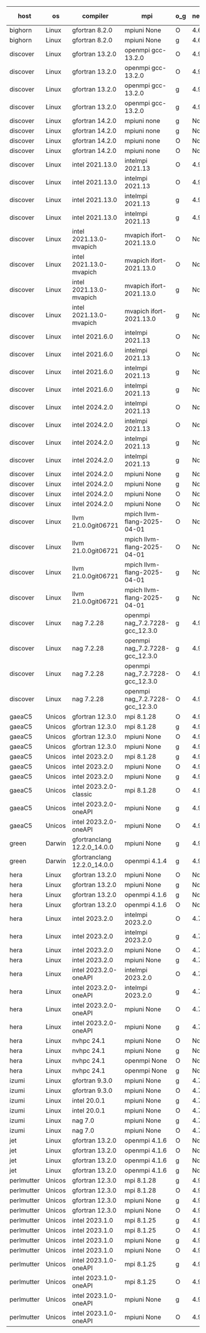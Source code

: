 

| host     | os       | compiler                              | mpi                      | o_g        | netcdf        | build       | u_pass          | u_fail          | s_pass            | s_fail            | e_pass             | e_fail             | nuopc_pass       | nuopc_fail       | artifacts link          |
|----------|----------|---------------------------------------|--------------------------|------------|---------------|-------------|-----------------|-----------------|-------------------|-------------------|--------------------|--------------------|------------------|------------------|-------------------------|
| bighorn | Linux | gfortran 8.2.0 | mpiuni None  | O | 4.6.1  | PASS | 12535 | 0 | 9 | 0 | 42 | 0 | None | None | <a href="https://github.com/esmf-org/esmf-test-artifacts/tree/d58eb1d601596ddedde1b15927f2142bd77d82bc/develop/gfortran/8.2.0/O/mpiuni/None" target="_blank">d58eb1d</a> | 
| bighorn | Linux | gfortran 8.2.0 | mpiuni None  | g | 4.6.1  | PASS | None | None | None | None | None | None | None | None | <a href="https://github.com/esmf-org/esmf-test-artifacts/tree/8641c4246e9966aa1c7b40d66aa8e356eee958ab/develop/gfortran/8.2.0/g/mpiuni/None" target="_blank">8641c42</a> | 
| discover | Linux | gfortran 13.2.0 | openmpi gcc-13.2.0  | O | 4.9.2  | PASS | 14204 | 0 | 51 | 0 | 80 | 0 | 57 | 0 | <a href="https://github.com/esmf-org/esmf-test-artifacts/tree/cfc830599274466d8f71aa58596d44cee10c7122/develop/gfortran/13.2.0/O/openmpi/gcc-13.2.0" target="_blank">cfc8305</a> | 
| discover | Linux | gfortran 13.2.0 | openmpi gcc-13.2.0  | O | 4.9.2  | PASS | None | None | None | None | None | None | None | None | <a href="https://github.com/esmf-org/esmf-test-artifacts/tree/a4af26a932d04bd2f54e9448bfd7fc6aff2d3b8a/develop/gfortran/13.2.0/O/openmpi/gcc-13.2.0" target="_blank">a4af26a</a> | 
| discover | Linux | gfortran 13.2.0 | openmpi gcc-13.2.0  | g | 4.9.2  | PASS | 14204 | 0 | 51 | 0 | 80 | 0 | 57 | 0 | <a href="https://github.com/esmf-org/esmf-test-artifacts/tree/7e2ad6e5bc38682172cf958466b219a91fd32b8b/develop/gfortran/13.2.0/g/openmpi/gcc-13.2.0" target="_blank">7e2ad6e</a> | 
| discover | Linux | gfortran 13.2.0 | openmpi gcc-13.2.0  | g | 4.9.2  | PASS | None | None | None | None | None | None | None | None | <a href="https://github.com/esmf-org/esmf-test-artifacts/tree/a768d1f53a2d337aa75795291e192201bd408817/develop/gfortran/13.2.0/g/openmpi/gcc-13.2.0" target="_blank">a768d1f</a> | 
| discover | Linux | gfortran 14.2.0 | mpiuni none  | g | None  | PASS | 12535 | 0 | 9 | 0 | 42 | 0 | None | None | <a href="https://github.com/esmf-org/esmf-test-artifacts/tree/3f679dc241fcdac6b639d36ff65d41ffe5ae17f7/develop/gfortran/14.2.0/g/mpiuni/none" target="_blank">3f679dc</a> | 
| discover | Linux | gfortran 14.2.0 | mpiuni none  | g | None  | PASS | None | None | None | None | None | None | None | None | <a href="https://github.com/esmf-org/esmf-test-artifacts/tree/32e6f0605362e980ce10cb9aa9c8451a5a23a796/develop/gfortran/14.2.0/g/mpiuni/none" target="_blank">32e6f06</a> | 
| discover | Linux | gfortran 14.2.0 | mpiuni none  | O | None  | PASS | 12535 | 0 | 9 | 0 | 42 | 0 | None | None | <a href="https://github.com/esmf-org/esmf-test-artifacts/tree/de26fe56ba6ea2e3a47aa2e3dfd632f590b47448/develop/gfortran/14.2.0/O/mpiuni/none" target="_blank">de26fe5</a> | 
| discover | Linux | gfortran 14.2.0 | mpiuni none  | O | None  | PASS | None | None | None | None | None | None | None | None | <a href="https://github.com/esmf-org/esmf-test-artifacts/tree/226d38a71473dac5b073b77f9a9793e5674e7ff9/develop/gfortran/14.2.0/O/mpiuni/none" target="_blank">226d38a</a> | 
| discover | Linux | intel 2021.13.0 | intelmpi 2021.13  | O | 4.9.2  | PASS | 14204 | 0 | 51 | 0 | 80 | 0 | 57 | 0 | <a href="https://github.com/esmf-org/esmf-test-artifacts/tree/8766481c0597f051f69857dd9e23657a719b7a54/develop/intel/2021.13.0/O/intelmpi/2021.13" target="_blank">8766481</a> | 
| discover | Linux | intel 2021.13.0 | intelmpi 2021.13  | O | 4.9.2  | PASS | 14204 | 0 | 51 | 0 | 80 | 0 | 57 | 0 | <a href="https://github.com/esmf-org/esmf-test-artifacts/tree/d058dd19c1fa8263931d9389c267d5f5fdce8b29/develop/intel/2021.13.0/O/intelmpi/2021.13" target="_blank">d058dd1</a> | 
| discover | Linux | intel 2021.13.0 | intelmpi 2021.13  | g | 4.9.2  | PASS | 14204 | 0 | 51 | 0 | 80 | 0 | 57 | 0 | <a href="https://github.com/esmf-org/esmf-test-artifacts/tree/d4d63ea5fb4e402dc503676c24047e591179bec2/develop/intel/2021.13.0/g/intelmpi/2021.13" target="_blank">d4d63ea</a> | 
| discover | Linux | intel 2021.13.0 | intelmpi 2021.13  | g | 4.9.2  | PASS | 14204 | 0 | 51 | 0 | 80 | 0 | 57 | 0 | <a href="https://github.com/esmf-org/esmf-test-artifacts/tree/23afb779165058458110639d9e16b2caf17fef97/develop/intel/2021.13.0/g/intelmpi/2021.13" target="_blank">23afb77</a> | 
| discover | Linux | intel 2021.13.0-mvapich | mvapich ifort-2021.13.0  | O | None  | PASS | 14204 | 0 | 51 | 0 | 80 | 0 | 57 | 0 | <a href="https://github.com/esmf-org/esmf-test-artifacts/tree/6b474d76f68bfdb46b28e3be95c3f1b4a6fc3381/develop/intel/2021.13.0-mvapich/O/mvapich/ifort-2021.13.0" target="_blank">6b474d7</a> | 
| discover | Linux | intel 2021.13.0-mvapich | mvapich ifort-2021.13.0  | O | None  | PASS | None | None | None | None | None | None | None | None | <a href="https://github.com/esmf-org/esmf-test-artifacts/tree/44597fea71dfeaa8a9a3272e8657a6374d4a7ec1/develop/intel/2021.13.0-mvapich/O/mvapich/ifort-2021.13.0" target="_blank">44597fe</a> | 
| discover | Linux | intel 2021.13.0-mvapich | mvapich ifort-2021.13.0  | g | None  | PASS | 14204 | 0 | 51 | 0 | 80 | 0 | 57 | 0 | <a href="https://github.com/esmf-org/esmf-test-artifacts/tree/819132e2a40bb18432805d89cb5ae094e9f71b46/develop/intel/2021.13.0-mvapich/g/mvapich/ifort-2021.13.0" target="_blank">819132e</a> | 
| discover | Linux | intel 2021.13.0-mvapich | mvapich ifort-2021.13.0  | g | None  | PASS | None | None | None | None | None | None | None | None | <a href="https://github.com/esmf-org/esmf-test-artifacts/tree/af52ff6104ba16bc93c6b06b8bab9b850a4228b9/develop/intel/2021.13.0-mvapich/g/mvapich/ifort-2021.13.0" target="_blank">af52ff6</a> | 
| discover | Linux | intel 2021.6.0 | intelmpi 2021.13  | O | None  | PASS | 14204 | 0 | 51 | 0 | 80 | 0 | 57 | 0 | <a href="https://github.com/esmf-org/esmf-test-artifacts/tree/f5ae4b64de06e460e6ac895c35a1460afc132888/develop/intel/2021.6.0/O/intelmpi/2021.13" target="_blank">f5ae4b6</a> | 
| discover | Linux | intel 2021.6.0 | intelmpi 2021.13  | O | None  | PASS | 14204 | 0 | 51 | 0 | 80 | 0 | 57 | 0 | <a href="https://github.com/esmf-org/esmf-test-artifacts/tree/73fad4e426ee7e296cc73f5c671614d2626263d7/develop/intel/2021.6.0/O/intelmpi/2021.13" target="_blank">73fad4e</a> | 
| discover | Linux | intel 2021.6.0 | intelmpi 2021.13  | g | None  | PASS | 14204 | 0 | 51 | 0 | 80 | 0 | 57 | 0 | <a href="https://github.com/esmf-org/esmf-test-artifacts/tree/f28f3b01a3307ed88d1befebde0455187e528542/develop/intel/2021.6.0/g/intelmpi/2021.13" target="_blank">f28f3b0</a> | 
| discover | Linux | intel 2021.6.0 | intelmpi 2021.13  | g | None  | PASS | 14204 | 0 | 51 | 0 | 80 | 0 | 57 | 0 | <a href="https://github.com/esmf-org/esmf-test-artifacts/tree/8b93c1391ddf7b7d34cf1da3dca5dbe94137e75b/develop/intel/2021.6.0/g/intelmpi/2021.13" target="_blank">8b93c13</a> | 
| discover | Linux | intel 2024.2.0 | intelmpi 2021.13  | O | None  | PASS | 14204 | 0 | 51 | 0 | 80 | 0 | 57 | 0 | <a href="https://github.com/esmf-org/esmf-test-artifacts/tree/45eaf05ec4e08687876bbac92610126d337b101b/develop/intel/2024.2.0/O/intelmpi/2021.13" target="_blank">45eaf05</a> | 
| discover | Linux | intel 2024.2.0 | intelmpi 2021.13  | O | None  | PASS | None | None | None | None | None | None | None | None | <a href="https://github.com/esmf-org/esmf-test-artifacts/tree/bf7908ac5cf2142144d8a46df4eaee87cc3dbd20/develop/intel/2024.2.0/O/intelmpi/2021.13" target="_blank">bf7908a</a> | 
| discover | Linux | intel 2024.2.0 | intelmpi 2021.13  | g | None  | PASS | 14203 | 1 | 51 | 0 | 80 | 0 | 57 | 0 | <a href="https://github.com/esmf-org/esmf-test-artifacts/tree/fbee39c33a502447c228c383a6bcda59f3455e59/develop/intel/2024.2.0/g/intelmpi/2021.13" target="_blank">fbee39c</a> | 
| discover | Linux | intel 2024.2.0 | intelmpi 2021.13  | g | None  | PASS | None | None | None | None | None | None | None | None | <a href="https://github.com/esmf-org/esmf-test-artifacts/tree/7230272f1c5587e2861183cf5b7b14fe2c648ab0/develop/intel/2024.2.0/g/intelmpi/2021.13" target="_blank">7230272</a> | 
| discover | Linux | intel 2024.2.0 | mpiuni None  | g | None  | PASS | 12534 | 1 | 9 | 0 | 42 | 0 | None | None | <a href="https://github.com/esmf-org/esmf-test-artifacts/tree/81fb78ca2d02c528ba2b03dc152c3db8a3d2e3be/develop/intel/2024.2.0/g/mpiuni/None" target="_blank">81fb78c</a> | 
| discover | Linux | intel 2024.2.0 | mpiuni None  | g | None  | PASS | None | None | None | None | None | None | None | None | <a href="https://github.com/esmf-org/esmf-test-artifacts/tree/bdcbb605f85428813d3c8c4b96fc748bc4db04fb/develop/intel/2024.2.0/g/mpiuni/None" target="_blank">bdcbb60</a> | 
| discover | Linux | intel 2024.2.0 | mpiuni None  | O | None  | PASS | 12535 | 0 | 9 | 0 | 42 | 0 | None | None | <a href="https://github.com/esmf-org/esmf-test-artifacts/tree/5db659014b159e31b5f3dae8d6a232624bddec7d/develop/intel/2024.2.0/O/mpiuni/None" target="_blank">5db6590</a> | 
| discover | Linux | intel 2024.2.0 | mpiuni None  | O | None  | PASS | None | None | None | None | None | None | None | None | <a href="https://github.com/esmf-org/esmf-test-artifacts/tree/e579910a4f7afccfde14fdc17b45d8dadaf3e996/develop/intel/2024.2.0/O/mpiuni/None" target="_blank">e579910</a> | 
| discover | Linux | llvm 21.0.0git06721 | mpich llvm-flang-2025-04-01  | O | None  | PASS | 14191 | 13 | 18 | 33 | 76 | 4 | 0 | 57 | <a href="https://github.com/esmf-org/esmf-test-artifacts/tree/4d9d39cd4b5347a472a495068399861842d8222b/develop/llvm/21.0.0git06721/O/mpich/llvm-flang-2025-04-01" target="_blank">4d9d39c</a> | 
| discover | Linux | llvm 21.0.0git06721 | mpich llvm-flang-2025-04-01  | O | None  | PASS | None | None | None | None | None | None | None | None | <a href="https://github.com/esmf-org/esmf-test-artifacts/tree/05ce68fc711bcc497959f87d9af3cf51236d04df/develop/llvm/21.0.0git06721/O/mpich/llvm-flang-2025-04-01" target="_blank">05ce68f</a> | 
| discover | Linux | llvm 21.0.0git06721 | mpich llvm-flang-2025-04-01  | g | None  | PASS | 14191 | 13 | 18 | 33 | 76 | 4 | 0 | 57 | <a href="https://github.com/esmf-org/esmf-test-artifacts/tree/b80b1a1f4726d0be09a4e0bcafe0da7b7cadeb18/develop/llvm/21.0.0git06721/g/mpich/llvm-flang-2025-04-01" target="_blank">b80b1a1</a> | 
| discover | Linux | llvm 21.0.0git06721 | mpich llvm-flang-2025-04-01  | g | None  | PASS | None | None | None | None | None | None | None | None | <a href="https://github.com/esmf-org/esmf-test-artifacts/tree/525cf121474a01d1d10df423aec93e4f8af4fe7f/develop/llvm/21.0.0git06721/g/mpich/llvm-flang-2025-04-01" target="_blank">525cf12</a> | 
| discover | Linux | nag 7.2.28 | openmpi nag_7.2.7228-gcc_12.3.0  | g | 4.9.2  | PASS | 14204 | 0 | 51 | 0 | 80 | 0 | 56 | 1 | <a href="https://github.com/esmf-org/esmf-test-artifacts/tree/caf0ac083e5188e9ec326423731e9ca554f502fc/develop/nag/7.2.28/g/openmpi/nag_7.2.7228-gcc_12.3.0" target="_blank">caf0ac0</a> | 
| discover | Linux | nag 7.2.28 | openmpi nag_7.2.7228-gcc_12.3.0  | g | 4.9.2  | PASS | None | None | None | None | None | None | None | None | <a href="https://github.com/esmf-org/esmf-test-artifacts/tree/6e5e8e4a2899874e7762927eb5c604f200ac7e1b/develop/nag/7.2.28/g/openmpi/nag_7.2.7228-gcc_12.3.0" target="_blank">6e5e8e4</a> | 
| discover | Linux | nag 7.2.28 | openmpi nag_7.2.7228-gcc_12.3.0  | O | 4.9.2  | PASS | 14204 | 0 | 51 | 0 | 80 | 0 | 56 | 1 | <a href="https://github.com/esmf-org/esmf-test-artifacts/tree/6db96db42803c6e00cad92f12d7effca0b9510c4/develop/nag/7.2.28/O/openmpi/nag_7.2.7228-gcc_12.3.0" target="_blank">6db96db</a> | 
| discover | Linux | nag 7.2.28 | openmpi nag_7.2.7228-gcc_12.3.0  | O | 4.9.2  | PASS | None | None | None | None | None | None | None | None | <a href="https://github.com/esmf-org/esmf-test-artifacts/tree/2e1ad194241857bd8768696d6b1c33de51efdcdb/develop/nag/7.2.28/O/openmpi/nag_7.2.7228-gcc_12.3.0" target="_blank">2e1ad19</a> | 
| gaeaC5 | Unicos | gfortran 12.3.0 | mpi 8.1.28  | O | 4.9.0  | PASS | None | None | None | None | None | None | None | None | <a href="https://github.com/esmf-org/esmf-test-artifacts/tree/8641c3185637e6dec0590345da518cf9c507dfbb/develop/gfortran/12.3.0/O/mpi/8.1.28" target="_blank">8641c31</a> | 
| gaeaC5 | Unicos | gfortran 12.3.0 | mpi 8.1.28  | g | 4.9.0  | PASS | 14204 | 0 | 51 | 0 | 80 | 0 | 57 | 0 | <a href="https://github.com/esmf-org/esmf-test-artifacts/tree/354639536099d345ee8637ab2f955aff9855640f/develop/gfortran/12.3.0/g/mpi/8.1.28" target="_blank">3546395</a> | 
| gaeaC5 | Unicos | gfortran 12.3.0 | mpiuni None  | O | 4.9.0  | PASS | 12535 | 0 | 9 | 0 | 42 | 0 | None | None | <a href="https://github.com/esmf-org/esmf-test-artifacts/tree/6b05523c25b23c216099590ac99c242337915f4b/develop/gfortran/12.3.0/O/mpiuni/None" target="_blank">6b05523</a> | 
| gaeaC5 | Unicos | gfortran 12.3.0 | mpiuni None  | g | 4.9.0  | PASS | 12535 | 0 | 9 | 0 | 42 | 0 | None | None | <a href="https://github.com/esmf-org/esmf-test-artifacts/tree/d830e4593d95df4f172907f367b537a3ee229933/develop/gfortran/12.3.0/g/mpiuni/None" target="_blank">d830e45</a> | 
| gaeaC5 | Unicos | intel 2023.2.0 | mpi 8.1.28  | g | 4.9.0  | PASS | None | None | None | None | None | None | None | None | <a href="https://github.com/esmf-org/esmf-test-artifacts/tree/82ee00763411da1870ec9d4eaa20a72e087ac292/develop/intel/2023.2.0/g/mpi/8.1.28" target="_blank">82ee007</a> | 
| gaeaC5 | Unicos | intel 2023.2.0 | mpiuni None  | O | 4.9.0  | PASS | 12535 | 0 | 9 | 0 | 42 | 0 | None | None | <a href="https://github.com/esmf-org/esmf-test-artifacts/tree/6b358fa298ac4b17cea2a774a381a50cc0abfac8/develop/intel/2023.2.0/O/mpiuni/None" target="_blank">6b358fa</a> | 
| gaeaC5 | Unicos | intel 2023.2.0 | mpiuni None  | g | 4.9.0  | PASS | None | None | None | None | None | None | None | None | <a href="https://github.com/esmf-org/esmf-test-artifacts/tree/44ba47eef408117b7ef363c9d1710582dea3a7c5/develop/intel/2023.2.0/g/mpiuni/None" target="_blank">44ba47e</a> | 
| gaeaC5 | Unicos | intel 2023.2.0-classic | mpi 8.1.28  | O | 4.9.0  | PASS | None | None | None | None | None | None | None | None | <a href="https://github.com/esmf-org/esmf-test-artifacts/tree/9ad55024e5258fcde93bc0f33deb62f2170d515d/develop/intel/2023.2.0-classic/O/mpi/8.1.28" target="_blank">9ad5502</a> | 
| gaeaC5 | Unicos | intel 2023.2.0-oneAPI | mpiuni None  | g | 4.9.0  | PASS | None | None | None | None | None | None | None | None | <a href="https://github.com/esmf-org/esmf-test-artifacts/tree/abe964b8b42727be9e08ffcd48d475110d4f2b62/develop/intel/2023.2.0-oneAPI/g/mpiuni/None" target="_blank">abe964b</a> | 
| gaeaC5 | Unicos | intel 2023.2.0-oneAPI | mpiuni None  | O | 4.9.0  | PASS | 12535 | 0 | 9 | 0 | 42 | 0 | None | None | <a href="https://github.com/esmf-org/esmf-test-artifacts/tree/66d88f3b859b85b51ab823b8e381097ac7a01cc6/develop/intel/2023.2.0-oneAPI/O/mpiuni/None" target="_blank">66d88f3</a> | 
| green | Darwin | gfortranclang 12.2.0_14.0.0 | mpiuni None  | g | 4.9.3  | PASS | 12535 | 0 | 9 | 0 | 42 | 0 | None | None | <a href="https://github.com/esmf-org/esmf-test-artifacts/tree/448f516ca912c705c5ca39586fea81a8310c4fd5/develop/gfortranclang/12.2.0_14.0.0/g/mpiuni/None" target="_blank">448f516</a> | 
| green | Darwin | gfortranclang 12.2.0_14.0.0 | openmpi 4.1.4  | g | 4.9.3  | PASS | 14204 | 0 | 51 | 0 | 80 | 0 | 58 | 0 | <a href="https://github.com/esmf-org/esmf-test-artifacts/tree/347d5d47b853c4c59ef3b476f536750acd9de809/develop/gfortranclang/12.2.0_14.0.0/g/openmpi/4.1.4" target="_blank">347d5d4</a> | 
| hera | Linux | gfortran 13.2.0 | mpiuni None  | O | None  | PASS | 12535 | 0 | 9 | 0 | 42 | 0 | None | None | <a href="https://github.com/esmf-org/esmf-test-artifacts/tree/596efe30d25e361281849cdea4455c5ca5053261/develop/gfortran/13.2.0/O/mpiuni/None" target="_blank">596efe3</a> | 
| hera | Linux | gfortran 13.2.0 | mpiuni None  | g | None  | PASS | 12535 | 0 | 9 | 0 | 42 | 0 | None | None | <a href="https://github.com/esmf-org/esmf-test-artifacts/tree/cace5963834e5bbb0cf8ab3e67afbf28abd00261/develop/gfortran/13.2.0/g/mpiuni/None" target="_blank">cace596</a> | 
| hera | Linux | gfortran 13.2.0 | openmpi 4.1.6  | g | None  | PASS | 14204 | 0 | 51 | 0 | 80 | 0 | 57 | 0 | <a href="https://github.com/esmf-org/esmf-test-artifacts/tree/39b40ac967d8efa9463c13ae20b60e31353cea58/develop/gfortran/13.2.0/g/openmpi/4.1.6" target="_blank">39b40ac</a> | 
| hera | Linux | gfortran 13.2.0 | openmpi 4.1.6  | O | None  | PASS | 14204 | 0 | 51 | 0 | 80 | 0 | 57 | 0 | <a href="https://github.com/esmf-org/esmf-test-artifacts/tree/dd4decf02d2e266d2d7410b3948efc7613b6211d/develop/gfortran/13.2.0/O/openmpi/4.1.6" target="_blank">dd4decf</a> | 
| hera | Linux | intel 2023.2.0 | intelmpi 2023.2.0  | O | 4.7.0  | PASS | 14204 | 0 | 51 | 0 | 80 | 0 | 57 | 0 | <a href="https://github.com/esmf-org/esmf-test-artifacts/tree/d36a21fc376541f7bb57e5189a7271989a2105ef/develop/intel/2023.2.0/O/intelmpi/2023.2.0" target="_blank">d36a21f</a> | 
| hera | Linux | intel 2023.2.0 | intelmpi 2023.2.0  | g | 4.7.0  | PASS | 14204 | 0 | 51 | 0 | 80 | 0 | 57 | 0 | <a href="https://github.com/esmf-org/esmf-test-artifacts/tree/4b08b25558b955448445998c1ab6127697892629/develop/intel/2023.2.0/g/intelmpi/2023.2.0" target="_blank">4b08b25</a> | 
| hera | Linux | intel 2023.2.0 | mpiuni None  | O | 4.7.0  | PASS | 12535 | 0 | 9 | 0 | 42 | 0 | None | None | <a href="https://github.com/esmf-org/esmf-test-artifacts/tree/ff89d5120a08e816922e4f0b4f4e4cb6bf5f9538/develop/intel/2023.2.0/O/mpiuni/None" target="_blank">ff89d51</a> | 
| hera | Linux | intel 2023.2.0 | mpiuni None  | g | 4.7.0  | PASS | 12535 | 0 | 9 | 0 | 42 | 0 | None | None | <a href="https://github.com/esmf-org/esmf-test-artifacts/tree/1c310b3834e0b8746dc379d60d0278fc04edc39b/develop/intel/2023.2.0/g/mpiuni/None" target="_blank">1c310b3</a> | 
| hera | Linux | intel 2023.2.0-oneAPI | intelmpi 2023.2.0  | O | 4.7.0  | PASS | 14204 | 0 | 50 | 1 | 80 | 0 | 57 | 0 | <a href="https://github.com/esmf-org/esmf-test-artifacts/tree/56e674eb6eb2ec357d10e256f7ea38e6e7fd1713/develop/intel/2023.2.0-oneAPI/O/intelmpi/2023.2.0" target="_blank">56e674e</a> | 
| hera | Linux | intel 2023.2.0-oneAPI | intelmpi 2023.2.0  | g | 4.7.0  | PASS | 14204 | 0 | 51 | 0 | 80 | 0 | 57 | 0 | <a href="https://github.com/esmf-org/esmf-test-artifacts/tree/301c961ed6fe0e138d5226f9ce51dcf88b0addcf/develop/intel/2023.2.0-oneAPI/g/intelmpi/2023.2.0" target="_blank">301c961</a> | 
| hera | Linux | intel 2023.2.0-oneAPI | mpiuni None  | O | 4.7.0  | PASS | 12535 | 0 | 9 | 0 | 42 | 0 | None | None | <a href="https://github.com/esmf-org/esmf-test-artifacts/tree/2c2108e72d850d18d3d72f0aefb0396e4bf76853/develop/intel/2023.2.0-oneAPI/O/mpiuni/None" target="_blank">2c2108e</a> | 
| hera | Linux | intel 2023.2.0-oneAPI | mpiuni None  | g | 4.7.0  | PASS | 12535 | 0 | 9 | 0 | 42 | 0 | None | None | <a href="https://github.com/esmf-org/esmf-test-artifacts/tree/17147a909dcbf776e1877d33554e9046f0b753fd/develop/intel/2023.2.0-oneAPI/g/mpiuni/None" target="_blank">17147a9</a> | 
| hera | Linux | nvhpc 24.1 | mpiuni None  | O | None  | PASS | 12535 | 0 | 9 | 0 | 42 | 0 | None | None | <a href="https://github.com/esmf-org/esmf-test-artifacts/tree/5e6b7330ec8674ab9a54087ae2675e1dbc15734a/develop/nvhpc/24.1/O/mpiuni/None" target="_blank">5e6b733</a> | 
| hera | Linux | nvhpc 24.1 | mpiuni None  | g | None  | PASS | 12535 | 0 | 9 | 0 | 42 | 0 | None | None | <a href="https://github.com/esmf-org/esmf-test-artifacts/tree/6b91126ef817f02997c65534a905a506e2d5b94e/develop/nvhpc/24.1/g/mpiuni/None" target="_blank">6b91126</a> | 
| hera | Linux | nvhpc 24.1 | openmpi None  | O | None  | PASS | 14204 | 0 | 51 | 0 | 80 | 0 | 57 | 0 | <a href="https://github.com/esmf-org/esmf-test-artifacts/tree/8aaab3671b6988a5d197ccf2bf557fb4b1664551/develop/nvhpc/24.1/O/openmpi/None" target="_blank">8aaab36</a> | 
| hera | Linux | nvhpc 24.1 | openmpi None  | g | None  | PASS | 14204 | 0 | 51 | 0 | 80 | 0 | 57 | 0 | <a href="https://github.com/esmf-org/esmf-test-artifacts/tree/a76a70ae2853678eadd0f5635799cc0d46c7caaa/develop/nvhpc/24.1/g/openmpi/None" target="_blank">a76a70a</a> | 
| izumi | Linux | gfortran 9.3.0 | mpiuni None  | g | 4.7.4  | PASS | 12535 | 0 | 9 | 0 | 42 | 0 | None | None | <a href="https://github.com/esmf-org/esmf-test-artifacts/tree/85937d8866f2cf379b4c3a0b960492fb4d93bf38/develop/gfortran/9.3.0/g/mpiuni/None" target="_blank">85937d8</a> | 
| izumi | Linux | gfortran 9.3.0 | mpiuni None  | O | 4.7.4  | PASS | 12535 | 0 | 9 | 0 | 42 | 0 | None | None | <a href="https://github.com/esmf-org/esmf-test-artifacts/tree/00b60cf155c3079aac909bf838c931fa43d563f7/develop/gfortran/9.3.0/O/mpiuni/None" target="_blank">00b60cf</a> | 
| izumi | Linux | intel 20.0.1 | mpiuni None  | g | 4.7.4  | PASS | 12535 | 0 | 9 | 0 | 42 | 0 | None | None | <a href="https://github.com/esmf-org/esmf-test-artifacts/tree/ae694f2cb2a3ccef098cdc8a23887e983997e493/develop/intel/20.0.1/g/mpiuni/None" target="_blank">ae694f2</a> | 
| izumi | Linux | intel 20.0.1 | mpiuni None  | O | 4.7.4  | PASS | 12535 | 0 | 9 | 0 | 42 | 0 | None | None | <a href="https://github.com/esmf-org/esmf-test-artifacts/tree/494bb45e984f51f140fece77c3630e2816f561d4/develop/intel/20.0.1/O/mpiuni/None" target="_blank">494bb45</a> | 
| izumi | Linux | nag 7.0 | mpiuni None  | g | 4.7.4  | PASS | 12535 | 0 | 9 | 0 | 42 | 0 | None | None | <a href="https://github.com/esmf-org/esmf-test-artifacts/tree/5db4e6bd4658897b00208c81e9ca0ef0ac501639/develop/nag/7.0/g/mpiuni/None" target="_blank">5db4e6b</a> | 
| izumi | Linux | nag 7.0 | mpiuni None  | O | 4.7.4  | PASS | 12535 | 0 | 9 | 0 | 42 | 0 | None | None | <a href="https://github.com/esmf-org/esmf-test-artifacts/tree/942b7daa99da94f002276bd1c6668228ef2ac6a9/develop/nag/7.0/O/mpiuni/None" target="_blank">942b7da</a> | 
| jet | Linux | gfortran 13.2.0 | openmpi 4.1.6  | O | None  | PASS | 14204 | 0 | 51 | 0 | 80 | 0 | 57 | 0 | <a href="https://github.com/esmf-org/esmf-test-artifacts/tree/e0803619c5d971f771c171f4bec541391a773965/develop/gfortran/13.2.0/O/openmpi/4.1.6" target="_blank">e080361</a> | 
| jet | Linux | gfortran 13.2.0 | openmpi 4.1.6  | O | None  | PASS | 14204 | 0 | 51 | 0 | 80 | 0 | 57 | 0 | <a href="https://github.com/esmf-org/esmf-test-artifacts/tree/f4d5a8ce57b907f323ef5e2732cf64e279c3340d/develop/gfortran/13.2.0/O/openmpi/4.1.6" target="_blank">f4d5a8c</a> | 
| jet | Linux | gfortran 13.2.0 | openmpi 4.1.6  | g | None  | PASS | 14204 | 0 | 51 | 0 | 80 | 0 | 57 | 0 | <a href="https://github.com/esmf-org/esmf-test-artifacts/tree/0906fb821caff8980939985a777877023d715931/develop/gfortran/13.2.0/g/openmpi/4.1.6" target="_blank">0906fb8</a> | 
| jet | Linux | gfortran 13.2.0 | openmpi 4.1.6  | g | None  | PASS | 14204 | 0 | 51 | 0 | 80 | 0 | 57 | 0 | <a href="https://github.com/esmf-org/esmf-test-artifacts/tree/f35ca8ad4ed9b9cb286f81abb604667b020c7f3f/develop/gfortran/13.2.0/g/openmpi/4.1.6" target="_blank">f35ca8a</a> | 
| perlmutter | Unicos | gfortran 12.3.0 | mpi 8.1.28  | g | 4.9.0  | PASS | 14204 | 0 | 51 | 0 | 80 | 0 | 57 | 0 | <a href="https://github.com/esmf-org/esmf-test-artifacts/tree/5f8a2bfd0e209be934a9898fda8a71c6746da6ed/develop/gfortran/12.3.0/g/mpi/8.1.28" target="_blank">5f8a2bf</a> | 
| perlmutter | Unicos | gfortran 12.3.0 | mpi 8.1.28  | O | 4.9.0  | PASS | 14204 | 0 | 51 | 0 | 80 | 0 | 57 | 0 | <a href="https://github.com/esmf-org/esmf-test-artifacts/tree/3a201efaf0de579e737a124b59f1b7f0aae6926d/develop/gfortran/12.3.0/O/mpi/8.1.28" target="_blank">3a201ef</a> | 
| perlmutter | Unicos | gfortran 12.3.0 | mpiuni None  | g | 4.9.0  | PASS | 12535 | 0 | 9 | 0 | 42 | 0 | None | None | <a href="https://github.com/esmf-org/esmf-test-artifacts/tree/606e2594bc42c303257ad6927d5c4ae64422f43a/develop/gfortran/12.3.0/g/mpiuni/None" target="_blank">606e259</a> | 
| perlmutter | Unicos | gfortran 12.3.0 | mpiuni None  | O | 4.9.0  | PASS | 12535 | 0 | 9 | 0 | 42 | 0 | None | None | <a href="https://github.com/esmf-org/esmf-test-artifacts/tree/aff55058b0fdbf5ebe753cf591505ec0f5cdfd62/develop/gfortran/12.3.0/O/mpiuni/None" target="_blank">aff5505</a> | 
| perlmutter | Unicos | intel 2023.1.0 | mpi 8.1.25  | g | 4.9.0  | PASS | 14204 | 0 | 51 | 0 | 80 | 0 | 57 | 0 | <a href="https://github.com/esmf-org/esmf-test-artifacts/tree/2bfea91cadc8acb6f670b77e6e10638116e40b06/develop/intel/2023.1.0/g/mpi/8.1.25" target="_blank">2bfea91</a> | 
| perlmutter | Unicos | intel 2023.1.0 | mpi 8.1.25  | O | 4.9.0  | PASS | 14204 | 0 | 51 | 0 | 80 | 0 | 57 | 0 | <a href="https://github.com/esmf-org/esmf-test-artifacts/tree/78e9c7a706f938a705ea3db2c5c00d6f0cc4a6b1/develop/intel/2023.1.0/O/mpi/8.1.25" target="_blank">78e9c7a</a> | 
| perlmutter | Unicos | intel 2023.1.0 | mpiuni None  | g | 4.9.0  | PASS | 12535 | 0 | 9 | 0 | 42 | 0 | None | None | <a href="https://github.com/esmf-org/esmf-test-artifacts/tree/d6eb8e969dfc36c3a544f9eb1beb9b6e35048d4f/develop/intel/2023.1.0/g/mpiuni/None" target="_blank">d6eb8e9</a> | 
| perlmutter | Unicos | intel 2023.1.0 | mpiuni None  | O | 4.9.0  | PASS | 12535 | 0 | 9 | 0 | 42 | 0 | None | None | <a href="https://github.com/esmf-org/esmf-test-artifacts/tree/556d6cbb6c537446a654f68de4f9d588e8d2a027/develop/intel/2023.1.0/O/mpiuni/None" target="_blank">556d6cb</a> | 
| perlmutter | Unicos | intel 2023.1.0-oneAPI | mpi 8.1.25  | g | 4.9.0  | PASS | None | None | None | None | None | None | None | None | <a href="https://github.com/esmf-org/esmf-test-artifacts/tree/33dc8e5e08e33aa3a02396fd768312a2a9f5af3e/develop/intel/2023.1.0-oneAPI/g/mpi/8.1.25" target="_blank">33dc8e5</a> | 
| perlmutter | Unicos | intel 2023.1.0-oneAPI | mpi 8.1.25  | O | 4.9.0  | PASS | None | None | None | None | None | None | None | None | <a href="https://github.com/esmf-org/esmf-test-artifacts/tree/5f627d926108a2665827495ab2b37057c88b0d9d/develop/intel/2023.1.0-oneAPI/O/mpi/8.1.25" target="_blank">5f627d9</a> | 
| perlmutter | Unicos | intel 2023.1.0-oneAPI | mpiuni None  | g | 4.9.0  | PASS | None | None | None | None | None | None | None | None | <a href="https://github.com/esmf-org/esmf-test-artifacts/tree/ea05fd60a8bac4feeb0e12a1c5edaf0067bf3c75/develop/intel/2023.1.0-oneAPI/g/mpiuni/None" target="_blank">ea05fd6</a> | 
| perlmutter | Unicos | intel 2023.1.0-oneAPI | mpiuni None  | O | 4.9.0  | PASS | None | None | None | None | None | None | None | None | <a href="https://github.com/esmf-org/esmf-test-artifacts/tree/3c01158cfc4042c8f6e5d81cd64e2d2b6027d96f/develop/intel/2023.1.0-oneAPI/O/mpiuni/None" target="_blank">3c01158</a> | 
